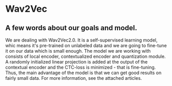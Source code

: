 # Wav2Vec
## A few words about our goals and model.
We are dealing with Wav2Vec2.0. It is a self-supervised learning model, whic means it's pre-trained on unlabeled data and we are going to fine-tune it on our data which is small enough. The model we are working with consists of local encoder, contextualized encoder and quantization module. A randomly initialized linear projection is added at the output of the contextual encoder and the CTC-loss is minimized - that is fine-tuning. Thus, the main advantage of the model is that we can get good results on fairly small data. For more information, see the attached articles.
